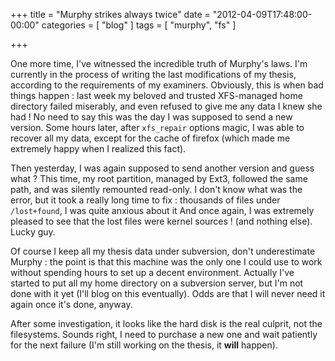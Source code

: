 +++
title = "Murphy strikes always twice"
date = "2012-04-09T17:48:00-00:00"
categories = [ "blog" ]
tags = [ "murphy", "fs" ]

+++


One more time, I've witnessed the incredible truth of Murphy's laws. I'm
currently in the process of writing the last modifications of my thesis,
according to the requirements of my examiners. Obviously, this is when bad
things happen : last week my beloved and trusted XFS-managed home directory
failed miserably, and even refused to give me any data I knew she had ! No need
to say this was the day I was supposed to send a new version. Some hours later,
after `xfs_repair` options magic, I was able to recover all my data, except for
the cache of firefox (which made me extremely happy when I realized this fact).

Then yesterday, I was again supposed to send another version and guess what ?
This time, my root partition, managed by Ext3, followed the same path, and was
silently remounted read-only. I don't know what was the error, but it took
a really long time to fix : thousands of files under `/lost+found`, I was quite
anxious about it And once again, I was extremely pleased to see that the lost
files were kernel sources ! (and nothing else). Lucky guy.

Of course I keep all my thesis data under subversion, don't underestimate
Murphy : the point is that this machine was the only one I could use to work
without spending hours to set up a decent environment. Actually I've started to
put all my home directory on a subversion server, but I'm not done with it yet
(I'll blog on this eventually). Odds are that I will never need it again once
it's done, anyway.

After some investigation, it looks like the hard disk is the real culprit, not
the filesystems. Sounds right, I need to purchase a new one and wait patiently
for the next failure (I'm still working on the thesis, it **will** happen).
